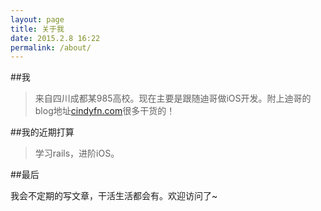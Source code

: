 ```yaml
---
layout: page
title: 关于我
date: 2015.2.8 16:22
permalink: /about/
---
```


##我

> 来自四川成都某985高校。现在主要是跟随迪哥做iOS开发。附上迪哥的blog地址[cindyfn.com](http://cindyfn.com/)很多干货的！

##我的近期打算

> 学习rails，进阶iOS。
> 

##最后

我会不定期的写文章，干活生活都会有。欢迎访问了~